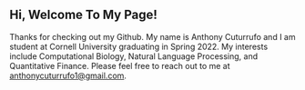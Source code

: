 ## Hi, Welcome To My Page! 

Thanks for checking out my Github. My name is Anthony Cuturrufo and I am student at Cornell University graduating in Spring 2022. My interests include Computational Biology, Natural Language Processing, and Quantitative Finance. Please feel free to reach out to me at anthonycuturrufo1@gmail.com.

